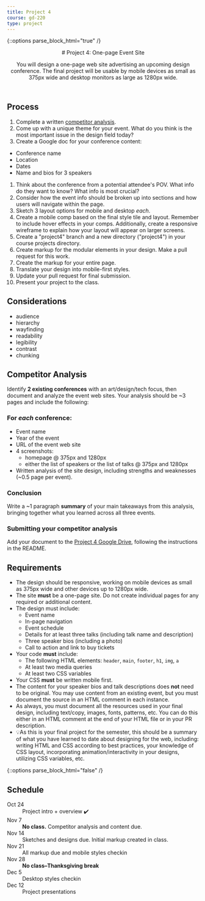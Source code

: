 ```yaml
---
title: Project 4
course: gd-220
type: project
---
```


{::options parse_block_html="true" /}

<header>
# Project 4: One-page Event Site

You will design a one-page web site advertising an upcoming design conference. The final project will be usable by mobile devices as small as 375px wide and desktop monitors as large as 1280px wide.
</header>

<section>

## Process
1. Complete a written [competitor analysis](#competitor-analysis).
1. Come up with a unique theme for your event. What do you think is the most important issue in the design field today?
1. Create a Google doc for your conference content:
  - Conference name
  - Location
  - Dates
  - Name and bios for 3 speakers
1. Think about the conference from a potential attendee's POV. What info do they want to know? What info is most crucial?
1. Consider how the event info should be broken up into sections and how users will navigate within the page.
1. Sketch 3 layout options for mobile and desktop _each_.
1. Create a mobile comp based on the final style tile and layout. Remember to include hover effects in your comps. Additionally, create a responsive wireframe to explain how your layout will appear on larger screens.
1. Create a "project4" branch and a new directory ("project4") in your course projects directory.
1. Create markup for the modular elements in your design. Make a pull request for this work.
1. Create the markup for your entire page.
1. Translate your design into mobile-first styles.
1. Update your pull request for final submission.
1. Present your project to the class.

## Considerations
- audience
- hierarchy
- wayfinding
- readability
- legibility
- contrast
- chunking

## Competitor Analysis
Identify **2 existing conferences** with an art/design/tech focus, then document and analyze the event web sites. Your analysis should be ~3 pages and include the following:

### For _each_ conference:
  - Event name
  - Year of the event
  - URL of the event web site
  - 4 screenshots:
    - homepage @ 375px and 1280px
    - either the list of speakers or the list of talks @ 375px and 1280px
  - Written analysis of the site design, including strengths and weaknesses (~0.5 page per event).


### Conclusion
Write a ~1 paragraph **summary** of your main takeaways from this analysis, bringing together what you learned across all three events.

### Submitting your competitor analysis
Add your document to the [Project 4 Google Drive](https://drive.google.com/drive/u/0/folders/11BqHx7wEOcq8eTKM_2WdC0gjGqAeekTS), following the instructions in the README.

## Requirements
- The design should be responsive, working on mobile devices as small as 375px wide and other devices up to 1280px wide.
- The site **must** be a one-page site. Do not create individual pages for any required or additional content.
- The design must include:
  - Event name
  - In-page navigation
  - Event schedule
  - Details for at least three talks (including talk name and description)
  - Three speaker bios (including a photo)
  - Call to action and link to buy tickets
- Your code **must** include:
  - The following HTML elements: `header`, `main`, `footer`, `h1`, `img`, `a`
  - At least two media queries
  - At least two CSS variables
- Your CSS **must** be written mobile first.
- The content for your speaker bios and talk descriptions does **not** need to be original. You may use content from an existing event, but you must document the source in an HTML comment in each instance.
- As always, you must document all the resources used in your final design, including text/copy, images, fonts, patterns, etc. You can do this either in an HTML comment at the end of your HTML file or in your PR description.
- 💡As this is your final project for the semester, this should be a summary of what you have learned to date about designing for the web, including: writing HTML and CSS according to best practices, your knowledge of CSS layout, incorporating animation/interactivity in your designs, utilizing CSS variables, etc.


</section>

{::options parse_block_html="false" /}

<aside>

<h2>Schedule</h2>

<dl>
  <dt>Oct 24</dt>
  <dd>Project intro + overview ✔️</dd>
  <dt>Nov 7</dt>
  <dd><strong>No class.</strong> Competitor analysis and content due.</dd>
  <dt>Nov 14</dt>
  <dd>Sketches and designs due. Initial markup created in class.</dd>
  <dt>Nov 21</dt>
  <dd>All markup due and mobile styles checkin</dd>
  <dt>Nov 28</dt>
  <dd><strong>No class&ndash;Thanksgiving break</strong></dd>
  <dt>Dec 5</dt>
  <dd>Desktop styles checkin</dd>
  <dt>Dec 12</dt>
  <dd>Project presentations</dd>
</dl>

</aside>

